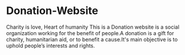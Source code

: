 # Donation-Website
Charity is love, Heart of humanity
This is a Donation website  is a social organization working for the benefit of people.A donation is a gift for charity, humanitarian aid, or to benefit a cause.It's main objective is to uphold people’s interests and rights.
